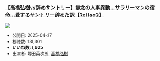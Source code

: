 ### [【高橋弘樹vs辞めサントリー】無念の人事異動…サラリーマンの宿命…愛するサントリー辞めた訳【ReHacQ】](https://www.youtube.com/watch?v=lqd-JOSlAfs)
[![](https://img.youtube.com/vi/lqd-JOSlAfs/hqdefault.jpg)](https://www.youtube.com/watch?v=lqd-JOSlAfs)
-   公開日: 2025-04-27
-   視聴数: 131,301
-   **いいね数: 1,925**
-   出演者: 塚田英次郎, [高橋弘樹](/rehacq_fan/people/高橋弘樹 "wikilink")
